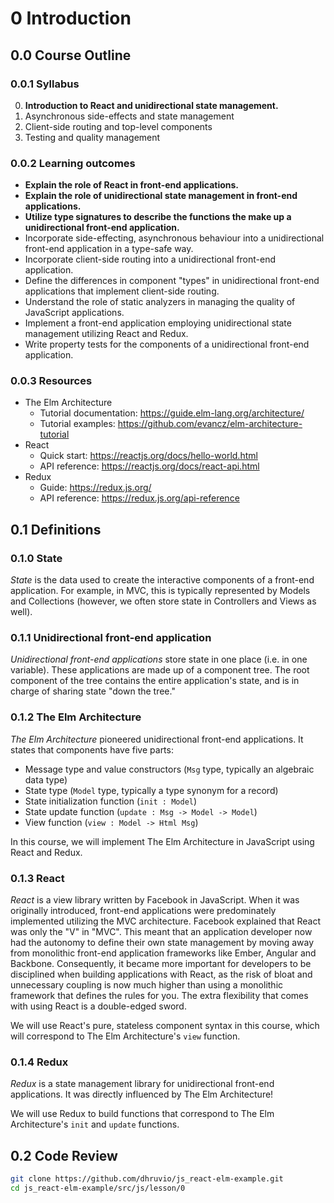 # 0 Introduction

## 0.0 Course Outline

### 0.0.1 Syllabus

0. **Introduction to React and unidirectional state management.**
1. Asynchronous side-effects and state management
2. Client-side routing and top-level components
3. Testing and quality management

### 0.0.2 Learning outcomes

- **Explain the role of React in front-end applications.**
- **Explain the role of unidirectional state management in front-end applications.**
- **Utilize type signatures to describe the functions the make up a unidirectional front-end application.**
- Incorporate side-effecting, asynchronous behaviour into a unidirectional front-end application in a type-safe way.
- Incorporate client-side routing into a unidirectional front-end application.
- Define the differences in component "types" in unidirectional front-end applications that implement client-side routing.
- Understand the role of static analyzers in managing the quality of JavaScript applications.
- Implement a front-end application employing unidirectional state management utilizing React and Redux.
- Write property tests for the components of a unidirectional front-end application.

### 0.0.3 Resources

- The Elm Architecture
  - Tutorial documentation: https://guide.elm-lang.org/architecture/
  - Tutorial examples: https://github.com/evancz/elm-architecture-tutorial
- React
  - Quick start: https://reactjs.org/docs/hello-world.html
  - API reference: https://reactjs.org/docs/react-api.html
- Redux
  - Guide: https://redux.js.org/
  - API reference: https://redux.js.org/api-reference

## 0.1 Definitions

### 0.1.0 State

*State* is the data used to create the interactive components of a front-end application. For example, in MVC, this is typically represented by Models and Collections (however, we often store state in Controllers and Views as well).

### 0.1.1 Unidirectional front-end application

*Unidirectional front-end applications* store state in one place (i.e. in one variable). These applications are made up of a component tree. The root component of the tree contains the entire application's state, and is in charge of sharing state "down the tree."

### 0.1.2 The Elm Architecture

*The Elm Architecture* pioneered unidirectional front-end applications. It states that components have five parts:

- Message type and value constructors (`Msg` type, typically an algebraic data type)
- State type (`Model` type, typically a type synonym for a record)
- State initialization function (`init : Model`)
- State update function (`update : Msg -> Model -> Model`)
- View function (`view : Model -> Html Msg`)

In this course, we will implement The Elm Architecture in JavaScript using React and Redux.

### 0.1.3 React

*React* is a view library written by Facebook in JavaScript. When it was originally introduced, front-end applications were predominately implemented utilizing the MVC architecture. Facebook explained that React was only the "V" in "MVC". This meant that an application developer now had the autonomy to define their own state management by moving away from monolithic front-end application frameworks like Ember, Angular and Backbone. Consequently, it became more important for developers to be disciplined when building applications with React, as the risk of bloat and unnecessary coupling is now much higher than using a monolithic framework that defines the rules for you. The extra flexibility that comes with using React is a double-edged sword. 

We will use React's pure, stateless component syntax in this course, which will correspond to The Elm Architecture's `view` function.

### 0.1.4 Redux

*Redux* is a state management library for unidirectional front-end applications. It was directly influenced by The Elm Architecture!

We will use Redux to build functions that correspond to The Elm Architecture's `init` and `update` functions.

## 0.2 Code Review

```bash
git clone https://github.com/dhruvio/js_react-elm-example.git
cd js_react-elm-example/src/js/lesson/0
```
